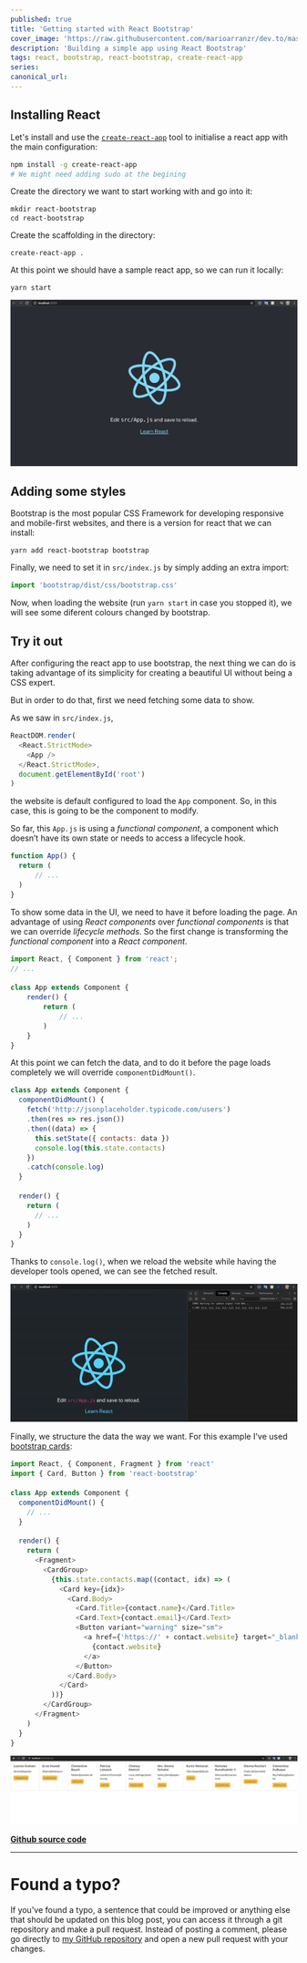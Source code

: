 ```yaml
---
published: true
title: 'Getting started with React Bootstrap'
cover_image: 'https://raw.githubusercontent.com/marioarranzr/dev.to/master/blog-posts/react-bootstrap/assets/react-bootstrap.png'
description: 'Building a simple app using React Bootstrap'
tags: react, bootstrap, react-bootstrap, create-react-app
series:
canonical_url:
---
```


## Installing React

Let's install and use the [`create-react-app`](https://create-react-app.dev/docs/getting-started/) tool to initialise a react app with the main configuration:

```bash
npm install -g create-react-app
# We might need adding sudo at the begining
```

Create the directory we want to start working with and go into it:

```
mkdir react-bootstrap
cd react-bootstrap
```

Create the scaffolding in the directory:

```
create-react-app .
```

At this point we should have a sample react app, so we can run it locally:

```
yarn start
```

![Starting app](./assets/starting-app.png)

## Adding some styles

Bootstrap is the most popular CSS Framework for developing responsive and mobile-first websites, and there is a version for react that we can install:

```
yarn add react-bootstrap bootstrap
```

Finally, we need to set it in `src/index.js` by simply adding an extra import:

```js
import 'bootstrap/dist/css/bootstrap.css'
```

Now, when loading the website (run `yarn start` in case you stopped it), we will see some diferent colours changed by bootstrap.

## Try it out

After configuring the react app to use bootstrap, the next thing we can do is taking advantage of its simplicity for creating a beautiful UI without being a CSS expert.

But in order to do that, first we need fetching some data to show.

As we saw in `src/index.js`,

```js
ReactDOM.render(
  <React.StrictMode>
    <App />
  </React.StrictMode>,
  document.getElementById('root')
)
```

the website is default configured to load the `App` component. So, in this case, this is going to be the component to modify.

So far, this `App.js` is using a _functional component_, a component which doesn’t have its own state or needs to access a lifecycle hook.

```js
function App() {
  return (
      // ...
  )
}
```

To show some data in the UI, we need to have it before loading the page. An advantage of using _React components_ over _functional components_ is that we can override _lifecycle methods_. So the first change is transforming the _functional component_ into a _React component_.

```js
import React, { Component } from 'react';
// ...

class App extends Component {
    render() {
        return (
            // ...
        )
    }
}
```

At this point we can fetch the data, and to do it before the page loads completely we will override `componentDidMount()`.

```js
class App extends Component {
  componentDidMount() {
    fetch('http://jsonplaceholder.typicode.com/users')
    .then(res => res.json())
    .then((data) => {
      this.setState({ contacts: data })
      console.log(this.state.contacts)
    })
    .catch(console.log)
  }

  render() {
    return (
      // ...
    )
  }
}
```

Thanks to `console.log()`, when we reload the website while having the developer tools opened, we can see the fetched result.

![Fetching data](./assets/developer-tools-array.gif)

Finally, we structure the data the way we want. For this example I've used [bootstrap cards](https://react-bootstrap.netlify.com/components/cards/#cards):

```js
import React, { Component, Fragment } from 'react'
import { Card, Button } from 'react-bootstrap'

class App extends Component {
  componentDidMount() {
    // ...
  }

  render() {
    return (
      <Fragment>
        <CardGroup>
          {this.state.contacts.map((contact, idx) => (
            <Card key={idx}>
              <Card.Body>
                <Card.Title>{contact.name}</Card.Title>
                <Card.Text>{contact.email}</Card.Text>
                <Button variant="warning" size="sm">
                  <a href={'https://' + contact.website} target="_blank" rel="noopener noreferrer">
                    {contact.website}
                  </a>
                </Button>
              </Card.Body>
            </Card>
          ))}
        </CardGroup>
      </Fragment>
    )
  }
}
```

![Final version](./assets/final-version.png)

[**Github source code**](https://github.com/marioarranzr/react-bootstrap/tree/v1)

---

# Found a typo?

If you've found a typo, a sentence that could be improved or anything else that should be updated on this blog post, you can access it through a git repository and make a pull request. Instead of posting a comment, please go directly to [my GitHub repository](https://github.com/marioarranzr/dev.to) and open a new pull request with your changes.
